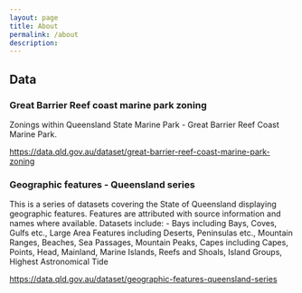 ```yaml
---
layout: page
title: About
permalink: /about
description: 
---
```


## Data

### Great Barrier Reef coast marine park zoning

Zonings within Queensland State Marine Park - Great Barrier Reef Coast Marine Park.

<https://data.qld.gov.au/dataset/great-barrier-reef-coast-marine-park-zoning>

### Geographic features - Queensland series

This is a series of datasets covering the State of Queensland displaying geographic features. Features are attributed with source information and names where available. Datasets include: - Bays including Bays, Coves, Gulfs etc., Large Area Features including Deserts, Peninsulas etc., Mountain Ranges, Beaches, Sea Passages, Mountain Peaks, Capes including Capes, Points, Head, Mainland, Marine Islands, Reefs and Shoals, Island Groups, Highest Astronomical Tide

<https://data.qld.gov.au/dataset/geographic-features-queensland-series>